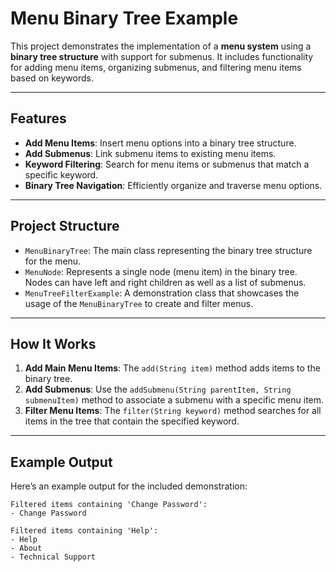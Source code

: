 # Menu Binary Tree Example

This project demonstrates the implementation of a **menu system** using a **binary tree structure** with support for submenus. It includes functionality for adding menu items, organizing submenus, and filtering menu items based on keywords.

---

## Features

- **Add Menu Items**: Insert menu options into a binary tree structure.
- **Add Submenus**: Link submenu items to existing menu items.
- **Keyword Filtering**: Search for menu items or submenus that match a specific keyword.
- **Binary Tree Navigation**: Efficiently organize and traverse menu options.

---

## Project Structure

- `MenuBinaryTree`: The main class representing the binary tree structure for the menu.
- `MenuNode`: Represents a single node (menu item) in the binary tree. Nodes can have left and right children as well as a list of submenus.
- `MenuTreeFilterExample`: A demonstration class that showcases the usage of the `MenuBinaryTree` to create and filter menus.

---

## How It Works

1. **Add Main Menu Items**: The `add(String item)` method adds items to the binary tree.
2. **Add Submenus**: Use the `addSubmenu(String parentItem, String submenuItem)` method to associate a submenu with a specific menu item.
3. **Filter Menu Items**: The `filter(String keyword)` method searches for all items in the tree that contain the specified keyword.

---

## Example Output

Here’s an example output for the included demonstration:

```plaintext
Filtered items containing 'Change Password':
- Change Password

Filtered items containing 'Help':
- Help
- About
- Technical Support
